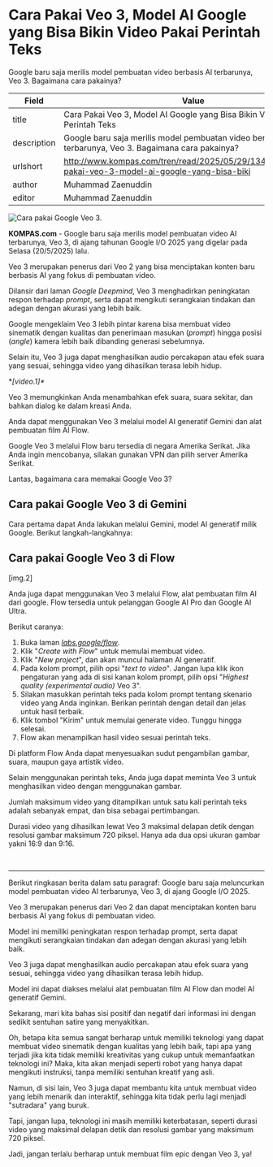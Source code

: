# Cara Pakai Veo 3, Model AI Google yang Bisa Bikin Video Pakai Perintah Teks

Google baru saja merilis model pembuatan video berbasis AI terbarunya, Veo 3. Bagaimana cara pakainya?

| Field       | Value                                                       |
|-------------|-------------------------------------------------------------|
| title       | Cara Pakai Veo 3, Model AI Google yang Bisa Bikin Video Pakai Perintah Teks |
| description | Google baru saja merilis model pembuatan video berbasis AI terbarunya, Veo 3. Bagaimana cara pakainya? |
| urlshort    | http://www.kompas.com/tren/read/2025/05/29/134500865/cara-pakai-veo-3-model-ai-google-yang-bisa-biki |
| author      | Muhammad Zaenuddin |
| editor      | Muhammad Zaenuddin |

![Cara pakai Google Veo 3.](https://asset.kompas.com/crops/JzHorG8Un8KjBwJp6bo0fiuDAQU=/341x145:2486x1575/750x500/data/photo/2025/05/29/6837f7bcdaf23.png)

**KOMPAS.com** - Google baru saja merilis model pembuatan video AI terbarunya, Veo 3, di ajang tahunan Google I/O 2025 yang digelar pada Selasa (20/5/2025) lalu.

Veo 3 merupakan penerus dari Veo 2 yang bisa menciptakan konten baru berbasis AI yang fokus di pembuatan video.

Dilansir dari laman *Google Deepmind*, Veo 3 menghadirkan peningkatan respon terhadap *prompt*, serta dapat mengikuti serangkaian tindakan dan adegan dengan akurasi yang lebih baik.

Google mengeklaim Veo 3 lebih pintar karena bisa membuat video sinematik dengan kualitas dan penerimaan masukan (*prompt*) hingga posisi (*angle*) kamera lebih baik dibanding generasi sebelumnya.

Selain itu, Veo 3 juga dapat menghasilkan audio percakapan atau efek suara yang sesuai, sehingga video yang dihasilkan terasa lebih hidup.

**\[video.1\]\**

Veo 3 memungkinkan Anda menambahkan efek suara, suara sekitar, dan bahkan dialog ke dalam kreasi Anda.

Anda dapat menggunakan Veo 3 melalui model AI generatif Gemini dan alat pembuatan film AI Flow.

Google Veo 3 melalui Flow baru tersedia di negara Amerika Serikat. Jika Anda ingin mencobanya, silakan gunakan VPN dan pilih server Amerika Serikat.

Lantas, bagaimana cara memakai Google Veo 3?

## Cara pakai Google Veo 3 di Gemini

Cara pertama dapat Anda lakukan melalui Gemini, model AI generatif milik Google. Berikut langkah-langkahnya:

## Cara pakai Google Veo 3 di Flow

\[img.2\]

Anda juga dapat menggunakan Veo 3 melalui Flow, alat pembuatan film AI dari google. Flow tersedia untuk pelanggan Google AI Pro dan Google AI Ultra.

Berikut caranya:

1.  Buka laman [*labs.google/flow*](https://labs.google/flow/about).
2.  Klik "*Create with Flow*" untuk memulai membuat video.
3.  Klik "*New project*", dan akan muncul halaman AI generatif.
4.  Pada kolom prompt, pilih opsi "*text to video*". Jangan lupa klik ikon pengaturan yang ada di sisi kanan kolom prompt, pilih opsi "*Highest quality (experimental audio)* Veo 3".
5.  Silakan masukkan perintah teks pada kolom prompt tentang skenario video yang Anda inginkan. Berikan perintah dengan detail dan jelas untuk hasil terbaik.
6.  Klik tombol "Kirim" untuk memulai generate video. Tunggu hingga selesai.
7.  Flow akan menampilkan hasil video sesuai perintah teks.

Di platform Flow Anda dapat menyesuaikan sudut pengambilan gambar, suara, maupun gaya artistik video.

Selain menggunakan perintah teks, Anda juga dapat meminta Veo 3 untuk menghasilkan video dengan menggunakan gambar.

Jumlah maksimum video yang ditampilkan untuk satu kali perintah teks adalah sebanyak empat, dan bisa sebagai pertimbangan.

Durasi video yang dihasilkan lewat Veo 3 maksimal delapan detik dengan resolusi gambar maksimum 720 piksel. Hanya ada dua opsi ukuran gambar yakni 16:9 dan 9:16.

 

---
Berikut ringkasan berita dalam satu paragraf: Google baru saja meluncurkan model pembuatan video AI terbarunya, Veo 3, di ajang Google I/O 2025.

 Veo 3 merupakan penerus dari Veo 2 dan dapat menciptakan konten baru berbasis AI yang fokus di pembuatan video.

 Model ini memiliki peningkatan respon terhadap prompt, serta dapat mengikuti serangkaian tindakan dan adegan dengan akurasi yang lebih baik.

 Veo 3 juga dapat menghasilkan audio percakapan atau efek suara yang sesuai, sehingga video yang dihasilkan terasa lebih hidup.

 Model ini dapat diakses melalui alat pembuatan film AI Flow dan model AI generatif Gemini.



Sekarang, mari kita bahas sisi positif dan negatif dari informasi ini dengan sedikit sentuhan satire yang menyakitkan.

 Oh, betapa kita semua sangat berharap untuk memiliki teknologi yang dapat membuat video sinematik dengan kualitas yang lebih baik, tapi apa yang terjadi jika kita tidak memiliki kreativitas yang cukup untuk memanfaatkan teknologi ini? Maka, kita akan menjadi seperti robot yang hanya dapat mengikuti instruksi, tanpa memiliki sentuhan kreatif yang asli.

 Namun, di sisi lain, Veo 3 juga dapat membantu kita untuk membuat video yang lebih menarik dan interaktif, sehingga kita tidak perlu lagi menjadi "sutradara" yang buruk.

 Tapi, jangan lupa, teknologi ini masih memiliki keterbatasan, seperti durasi video yang maksimal delapan detik dan resolusi gambar yang maksimum 720 piksel.

 Jadi, jangan terlalu berharap untuk membuat film epic dengan Veo 3, ya!
